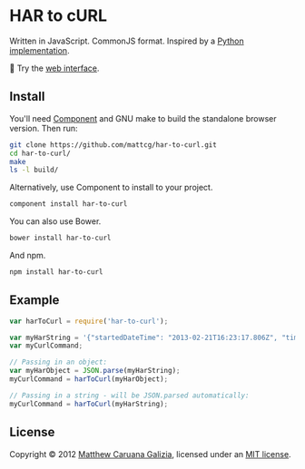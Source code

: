 # HAR to cURL #

Written in JavaScript. CommonJS format. Inspired by a [Python implementation](https://github.com/snoe/harToCurl).

:speech_balloon: Try the [web interface](http://pivolan.github.io/har-to-curl/).

## Install ##

You'll need [Component](https://github.com/component/component) and GNU make to build the standalone browser version. Then run:

```bash
git clone https://github.com/mattcg/har-to-curl.git
cd har-to-curl/
make
ls -l build/
```

Alternatively, use Component to install to your project.

```bash
component install har-to-curl
```

You can also use Bower.

```bash
bower install har-to-curl
```

And npm.

```bash
npm install har-to-curl
```

## Example ##

```JavaScript
var harToCurl = require('har-to-curl');

var myHarString = '{"startedDateTime": "2013-02-21T16:23:17.806Z", "time": 577, "request": { "method": "GET", "url": "http://...';
var myCurlCommand;

// Passing in an object:
var myHarObject = JSON.parse(myHarString);
myCurlCommand = harToCurl(myHarObject);

// Passing in a string - will be JSON.parsed automatically:
myCurlCommand = harToCurl(myHarString);
```

## License ##

Copyright © 2012 [Matthew Caruana Galizia](http://twitter.com/mcaruanagalizia), licensed under an [MIT license](http://mattcg.mit-license.org/).
